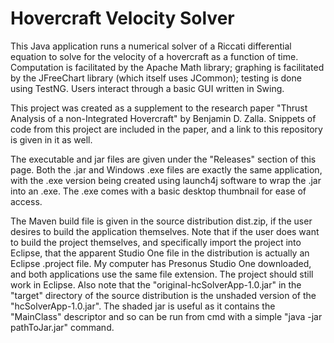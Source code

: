 # Hovercraft Velocity Solver
This Java application runs a numerical solver of a Riccati differential equation to solve for the velocity of a hovercraft as a function of time. Computation is facilitated by the Apache Math library; graphing is facilitated by the JFreeChart library (which itself uses JCommon); testing is done using TestNG. Users interact through a basic GUI written in Swing.

This project was created as a supplement to the research paper "Thrust Analysis of a non-Integrated Hovercraft" by Benjamin D. Zalla. Snippets of code from this project are included in the paper, and a link to this repository is given in it as well.

The executable and jar files are given under the "Releases" section of this page. Both the .jar and Windows .exe files are exactly the same application, with the .exe version being created using launch4j software to wrap the .jar into an .exe. The .exe comes with a basic desktop thumbnail for ease of access.

The Maven build file is given in the source distribution dist.zip, if the user desires to build the application themselves. Note that if the user does want to build the project themselves, and specifically import the project into Eclipse, that the apparent Studio One file in the distribution is actually an Eclipse .project file. My computer has Presonus Studio One downloaded, and both applications use the same file extension. The project should still work in Eclipse. Also note that the "original-hcSolverApp-1.0.jar" in the "target" directory of the source distribution is the unshaded version of the "hcSolverApp-1.0.jar". The shaded jar is useful as it contains the "MainClass" descriptor and so can be run from cmd with a simple "java -jar pathToJar.jar" command.
 
